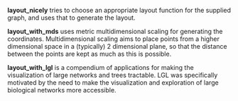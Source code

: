 **layout_nicely** tries to choose an appropriate layout function for the supplied graph, and uses that to generate the layout. 

**layout_with_mds** uses metric multidimensional scaling for generating the coordinates. Multidimensional scaling aims to place points from a higher dimensional space in a (typically) 2 dimensional plane, so that the distance between the points are kept as much as this is possible.

**layout_with_lgl** is a compendium of applications for making the visualization of large networks and trees tractable.  LGL was specifically motivated by the need to make the visualization and exploration of large biological networks more accessible. 

